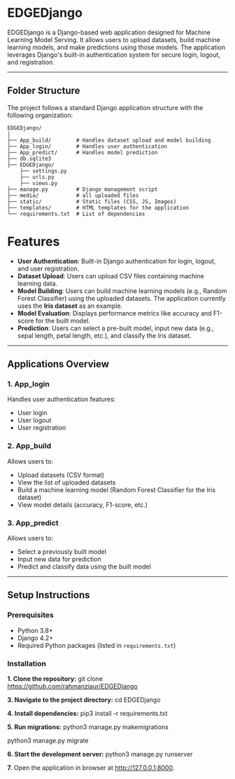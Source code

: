 # EDGEDjango

EDGEDjango is a Django-based web application designed for Machine Learning Model Serving. It allows users to upload datasets, build machine learning models, and make predictions using those models. The application leverages Django's built-in authentication system for secure login, logout, and registration.

---
## Folder Structure

The project follows a standard Django application structure with the following organization:

```
EDGEDjango/
│
├── App_build/        # Handles dataset upload and model building
├── App_login/        # Handles user authentication
├── App_predict/      # Handles model prediction
├── db.sqlite3
├── EDGEDjango/
    ├── settings.py
    ├── urls.py
    ├── views.py
├── manage.py         # Django management script
├── media/            # all uploaded files
├── static/           # Static files (CSS, JS, Images)
├── templates/        # HTML templates for the application
└── requirements.txt  # List of dependencies
```

# Features

- **User Authentication**: Built-in Django authentication for login, logout, and user registration.
- **Dataset Upload**: Users can upload CSV files containing machine learning data.
- **Model Building**: Users can build machine learning models (e.g., Random Forest Classifier) using the uploaded datasets. The application currently uses the **Iris dataset** as an example.
- **Model Evaluation**: Displays performance metrics like accuracy and F1-score for the built model.
- **Prediction**: Users can select a pre-built model, input new data (e.g., sepal length, petal length, etc.), and classify the Iris dataset.

---

## Applications Overview

### 1. **App_login**
Handles user authentication features:
- User login
- User logout
- User registration

### 2. **App_build**
Allows users to:
- Upload datasets (CSV format)
- View the list of uploaded datasets
- Build a machine learning model (Random Forest Classifier for the Iris dataset)
- View model details (accuracy, F1-score, etc.)

### 3. **App_predict**
Allows users to:
- Select a previously built model
- Input new data for prediction
- Predict and classify data using the built model

---

## Setup Instructions

### Prerequisites
- Python 3.8+
- Django 4.2+
- Required Python packages (listed in `requirements.txt`)

### Installation
**1. Clone the repository:**
   git clone https://github.com/rahmanziaur/EDGEDjango
   
**3. Navigate to the project directory:**
   cd EDGEDjango
   
**4. Install dependencies:**
   pip3 install -r requirements.txt

**5. Run migrations:**
   python3 manage.py makemigrations
   
   python3 manage.py migrate

**6. Start the development server:**
   python3 manage.py runserver
   
**7.** Open the application in browser at http://127.0.0.1:8000.
